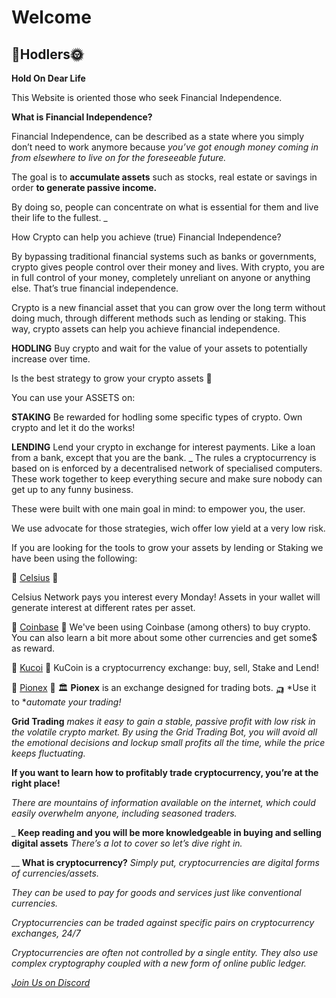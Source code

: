 # Welcome

## 🚀Hodlers🌞

**Hold On Dear Life**

This Website is oriented those who seek Financial Independence.

**What is Financial Independence?**

Financial Independence, can be described as a state where you simply don’t need to work anymore because *you’ve got enough money coming in from elsewhere to live on for the foreseeable future.*

The goal is to **accumulate assets** such as stocks, real estate or savings in order **to generate passive income.**

By doing so, people can concentrate on what is essential for them and live their life to the fullest.
_

How Crypto can help you achieve (true) Financial Independence?

By bypassing traditional financial systems such as banks or governments, crypto gives people control over their money and lives.
With crypto, you are in full control of your money, completely unreliant on anyone or anything else.
That’s true financial independence.

Crypto is a new financial asset that you can grow over the long term without doing much, through different methods such as lending or staking.
This way, crypto assets can help you achieve financial independence.

**HODLING**
Buy crypto and wait for the value of your assets to potentially increase over time.

Is the best strategy to grow your crypto assets :poop:

You can use your ASSETS on:

**STAKING**
Be rewarded for hodling some specific types of crypto.
Own crypto and let it do the works!

**LENDING**
Lend your crypto in exchange for interest payments.
Like a loan from a bank, except that you are the bank.
_
The rules a cryptocurrency is based on is enforced by a decentralised network of specialised computers.
These work together to keep everything secure and make sure nobody can get up to any funny business.

These were built with one main goal in mind: to empower you, the user.

We use advocate for those strategies, wich offer low yield at a very low risk.

If you are looking for the tools to grow your assets by lending or Staking we have been using the following:

🔹 [Celsius](https://celsiusnetwork.app.link/133407dc61) 🔹

Celsius Network pays you interest every Monday!
Assets in your wallet will generate interest at different rates per asset.

🔹 [Coinbase](https://www.coinbase.com/join/res_g?src=android-share) 🔹
We've been using Coinbase (among others) to buy crypto.
You can also learn a bit more about some other currencies and get some$ as reward.


🔹 [Kucoi](https://www.kucoin.com/ucenter/signup?rcode=y5avv8) 🔹
KuCoin is a cryptocurrency exchange: buy, sell, Stake and Lend!


🔹 [Pionex](https://www.pionex.com/en-US/sign/ref/5fsUSrQW) 🔹
:classical_building: **Pionex** is an exchange designed for trading bots.
:auto_rickshaw: *Use it to **automate your trading!*


**Grid Trading** *makes it easy to gain a stable, passive profit with low risk in the volatile crypto market.*
*By using the Grid Trading Bot, you will avoid all the emotional decisions and lockup small profits all the time, while the price keeps fluctuating.*

**If you want to learn how to profitably trade cryptocurrency, you’re at the right place!**

*There are mountains of information available on the internet, which could easily overwhelm anyone, including seasoned traders.*

_
**Keep reading and you will be more knowledgeable in buying and selling digital assets**
*There’s a lot to cover so let’s dive right in.*

__
**What is cryptocurrency?**
*Simply put, cryptocurrencies are digital forms of currencies/assets.*

*They can be used to pay for goods and services just like conventional currencies.*

*Cryptocurrencies can be traded against specific pairs on cryptocurrency exchanges, 24/7*

*Cryptocurrencies are often not controlled by a single entity.*
*They also use complex cryptography coupled with a new form of online public ledger.*

[*Join Us on Discord*](https://discord.gg/bB5WRbemFR)

[]()
[]()

